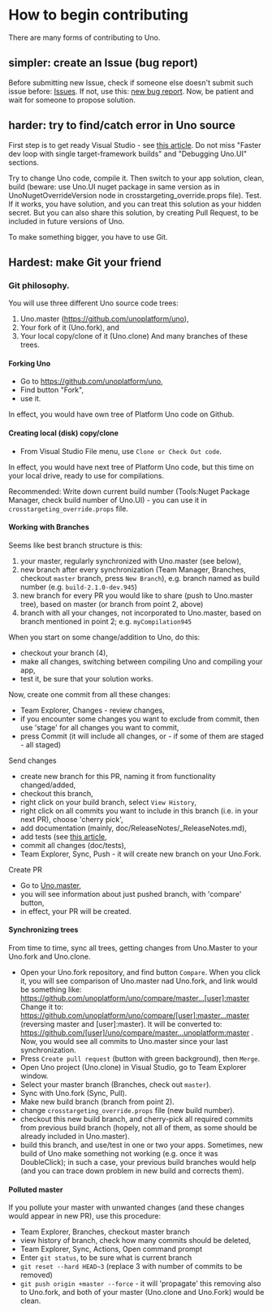 # How to begin contributing

  There are many forms of contributing to Uno. 

## simpler: create an Issue (bug report)
Before submitting new Issue, check if someone else doesn't submit such issue before: [Issues](https://github.com/unoplatform/uno/issues).
If not, use this: [new bug report](https://github.com/unoplatform/uno/issues/new?labels=kind%2Fbug%2C+triage%2Funtriaged&template=bug-report.md).
Now, be patient and wait for someone to propose solution.

## harder: try to find/catch error in Uno source
 First step is to get ready Visual Studio - see [this article](uno-development\debugging-uno-ui.md).
 Do not miss "Faster dev loop with single target-framework builds" and "Debugging Uno.UI" sections.

Try to change Uno code, compile it. Then switch to your app solution, clean, build (beware: use Uno.UI nuget package in same version as in UnoNugetOverrideVersion node in crosstargeting_override.props file).
Test. If it works, you have solution, and you can treat this solution as your hidden secret. But you can also share this solution, by creating Pull Request, to be included in future versions of Uno.

To make something bigger, you have to use Git.

## Hardest: make Git your friend

### Git philosophy.
 You will use three different Uno source code trees:
 1. Uno.master (https://github.com/unoplatform/uno),
 2. Your fork of it (Uno.fork), and
 3. Your local copy/clone of it (Uno.clone)
 And many branches of these trees.

#### Forking Uno
* Go to https://github.com/unoplatform/uno,
* Find button "Fork",
* use it.

In effect, you would have own tree of Platform Uno code on Github.

#### Creating local (disk) copy/clone 
* From Visual Studio File menu, use `Clone or Check Out code`.

In effect, you would have next tree of Platform Uno code, but this time on your local drive, ready to use for compilations.

Recommended:
Write down current build number (Tools:Nuget Package Manager, check build number of Uno.UI) - you can use it in `crosstargeting_override.props` file.
 

#### Working with Branches
 Seems like best branch structure is this:
 1. your master, regularly synchronized with Uno.master (see below),
 2. new branch after every synchronization (Team Manager, Branches, checkout `master` branch, press `New Branch`), e.g. branch named as build number (e.g. `build-2.1.0-dev.945`)
 3. new branch for every PR you would like to share (push to Uno.master tree), based on master (or branch from point 2, above)
 4. branch with all your changes, not incorporated to Uno.master, based on branch mentioned in point 2; e.g. `myCompilation945`

 When you start on some change/addition to Uno, do this:
 * checkout your branch (4),
 * make all changes, switching between compiling Uno and compiling your app,
 * test it, be sure that your solution works.

 Now, create one commit from all these changes:
 * Team Explorer, Changes - review changes,
 * if you encounter some changes you want to exclude from commit, then use 'stage' for all changes you want to commit,
 * press Commit (it will include all changes, or - if some of them are staged - all staged)

 Send changes 
 * create new branch for this PR, naming it from functionality changed/added,
 * checkout this branch,
 * right click on your build branch, select `View History`,
 * right click on all commits you want to include in this branch (i.e. in your next PR), choose 'cherry pick',
 * add documentation (mainly, doc/ReleaseNotes/_ReleaseNotes.md),
 * add tests (see [this article](creating-tests.md),
 * commit all changes (doc/tests),
 * Team Explorer, Sync, Push - it will create new branch on your Uno.Fork.

 Create PR
 * Go to [Uno.master](https://github.com/unoplatform/uno),
 * you will see information about just pushed branch, with 'compare' button,
 * in effect, your PR will be created.
 

#### Synchronizing trees
 From time to time, sync all trees, getting changes from Uno.Master to your Uno.fork and Uno.clone.
* Open your Uno.fork repository, and find button `Compare`. When you click it, you will see comparison of Uno.master nad Uno.fork, and link would be something like:
 https://github.com/unoplatform/uno/compare/master...[user]:master
 Change it to:
 https://github.com/unoplatform/uno/compare/[user]:master...master (reversing master and [user]:master).
 It will be converted to:
 https://github.com/[user]/uno/compare/master...unoplatform:master .
 Now, you would see all commits to Uno.master since your last synchronization.
* Press `Create pull request` (button with green background), then `Merge`.
* Open Uno project (Uno.clone) in Visual Studio, go to Team Explorer window.
* Select your master branch (Branches, check out `master`).
* Sync with Uno.fork (Sync, Pull).
* Make new build branch (branch from point 2).
* change `crosstargeting_override.props` file (new build number).
* checkout this new build branch, and cherry-pick all required commits from previous build branch (hopely, not all of them, as some should be already included in Uno.master).
* build this branch, and use/test in one or two your apps. Sometimes, new build of Uno make something not working (e.g. once it was DoubleClick); in such a case, your previous build branches would help (and you can trace down problem in new build and corrects them).


#### Polluted master
If you pollute your master with unwanted changes (and these changes would appear in new PR), use this procedure:
* Team Explorer, Branches, checkout master branch
* view history of branch, check how many commits should be deleted,
* Team Explorer, Sync, Actions, Open command prompt
* Enter `git status`, to be sure what is current branch
* `git reset --hard HEAD~3` (replace 3 with number of commits to be removed)
* `git push origin +master --force` - it will 'propagate' this removing also to Uno.fork, and both of your master (Uno.clone and Uno.Fork) would be clean.

